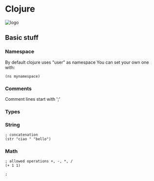 # Clojure #
![logo](http://clojure.org/space/showimage/clojure-icon.gif)

## Basic stuff ##

### Namespace ###
By default clojure uses "user" as namespace
You can set your own one with:
````
(ns mynamespace)
````

### Comments ###
Comment lines start with ';'

### Types ###

### String ###

````
; concatenation
(str "ciao " "bello")
````

### Math ###
````
; allowed operations +, -, *, /
(+ 1 1)

;
````

